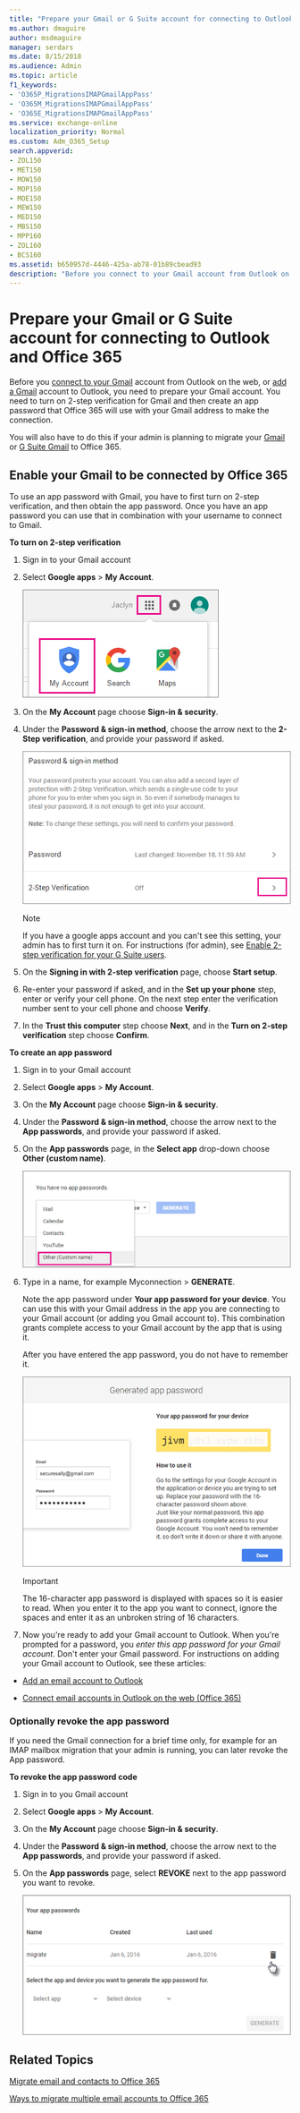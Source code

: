 ```yaml
---
title: "Prepare your Gmail or G Suite account for connecting to Outlook and Office 365"
ms.author: dmaguire
author: msdmaguire
manager: serdars
ms.date: 8/15/2018
ms.audience: Admin
ms.topic: article
f1_keywords:
- 'O365P_MigrationsIMAPGmailAppPass'
- 'O365M_MigrationsIMAPGmailAppPass'
- 'O365E_MigrationsIMAPGmailAppPass'
ms.service: exchange-online
localization_priority: Normal
ms.custom: Adm_O365_Setup
search.appverid:
- ZOL150
- MET150
- MOW150
- MOP150
- MOE150
- MEW150
- MED150
- MBS150
- MPP160
- ZOL160
- BCS160
ms.assetid: b650957d-4446-425a-ab78-01b89cbead93
description: "Before you connect to your Gmail account from Outlook on the web, or add a Gmail account to Outlook, you need to prepare your Gmail account. You need to turn on 2-step verification for Gmail and then create an app password that Office 365 will use with your Gmail address to make the connection."
---
```


# Prepare your Gmail or G Suite account for connecting to Outlook and Office 365

Before you [connect to your Gmail](https://support.office.com/article/d7012ff0-924f-4f78-8aca-c3912d886c4d.aspx) account from Outlook on the web, or [add a Gmail](https://support.office.com/article/6e27792a-9267-4aa4-8bb6-c84ef146101b.aspx) account to Outlook, you need to prepare your Gmail account. You need to turn on 2-step verification for Gmail and then create an app password that Office 365 will use with your Gmail address to make the connection. 
  
You will also have to do this if your admin is planning to migrate your [Gmail](https://support.office.com/article/20fdb8f2-fed8-4b14-baf0-bf04b9c44bf7.aspx) or [G Suite Gmail](migrate-g-suite-mailboxes.md) to Office 365. 
  
## Enable your Gmail to be connected by Office 365
<a name="BK_appPassword"> </a>

To use an app password with Gmail, you have to first turn on 2-step verification, and then obtain the app password. Once you have an app password you can use that in combination with your username to connect to Gmail.
  
 **To turn on 2-step verification**
  
1. Sign in to your Gmail account
    
2. Select **Google apps** \> **My Account**.
    
    ![Choose Goolge apps and  then My Account](../media/9f193437-3e31-46b3-8844-ed30d8f950fa.PNG)
  
3. On the **My Account** page choose **Sign-in &amp; security**.
    
4. Under the **Password &amp; sign-in method**, choose the arrow next to the **2-Step verification**, and provide your password if asked.
    
    ![Choose 2-step verification Off to start turning it on](../media/9c75b26b-e987-483b-af0a-82443801a428.PNG)
  
    > [!NOTE]
    > If you have a google apps account and you can't see this setting, your admin has to first turn it on. For instructions (for admin), see [Enable 2-step verification for your G Suite users](enable-2-step-verification-for-google-apps.md). 
  
5. On the **Signing in with 2-step verification** page, choose **Start setup**.
    
6. Re-enter your password if asked, and in the **Set up your phone** step, enter or verify your cell phone. On the next step enter the verification number sent to your cell phone and choose **Verify**.
    
7. In the **Trust this computer** step choose **Next**, and in the **Turn on 2-step verification** step choose **Confirm**.
    
 **To create an app password**
  
1. Sign in to your Gmail account
    
2. Select **Google apps** \> **My Account**.
    
3. On the **My Account** page choose **Sign-in &amp; security**.
    
4. Under the **Password &amp; sign-in method**, choose the arrow next to the **App passwords**, and provide your password if asked.
    
5. On the **App passwords** page, in the **Select app** drop-down choose **Other (custom name)**.
    
    ![Choose Other (Custom name) in the Select app drop-down](../media/af7e9293-61a3-4c02-9507-68d529085db5.png)
  
6. Type in a name, for example Myconnection \> **GENERATE**.
    
    Note the app password under **Your app password for your device**. You can use this with your Gmail address in the app you are connecting to your Gmail account (or adding you Gmail account to). This combination grants complete access to your Gmail account by the app that is using it.
    
    After you have entered the app password, you do not have to remember it.
    
    ![Your 16-character passcode.](../media/0616963f-074b-4ccd-be03-b24a515ea3c3.PNG)
  
    > [!IMPORTANT]
    > The 16-character app password is displayed with spaces so it is easier to read. When you enter it to the app you want to connect, ignore the spaces and enter it as an unbroken string of 16 characters. 
  
7. Now you're ready to add your Gmail account to Outlook. When you're prompted for a password, you *enter this app password for your Gmail account*. Don't enter your Gmail password. For instructions on adding your Gmail account to Outlook, see these articles: 
    
  - [Add an email account to Outlook](https://support.office.com/article/6e27792a-9267-4aa4-8bb6-c84ef146101b)
    
  - [Connect email accounts in Outlook on the web (Office 365)](https://support.office.com/article/d7012ff0-924f-4f78-8aca-c3912d886c4d)
    
### Optionally revoke the app password

If you need the Gmail connection for a brief time only, for example for an IMAP mailbox migration that your admin is running, you can later revoke the App password.
  
 **To revoke the app password code**
  
1. Sign in to you Gmail account
    
2. Select **Google apps** \> **My Account**.
    
3. On the **My Account** page choose **Sign-in &amp; security**.
    
4. Under the **Password &amp; sign-in method**, choose the arrow next to the **App passwords**, and provide your password if asked.
    
5. On the **App passwords** page, select **REVOKE** next to the app password you want to revoke. 
    
    ![Choose trash can icon next to the app password you want to revoke.](../media/54680383-474d-4625-92b8-879fd7af62de.png)
  
## Related Topics
<a name="BK_appPassword"> </a>

[Migrate email and contacts to Office 365](https://support.office.com/article/a3e3bddb-582e-4133-8670-e61b9f58627e)
  
[Ways to migrate multiple email accounts to Office 365](../mailbox-migration.md)
  

